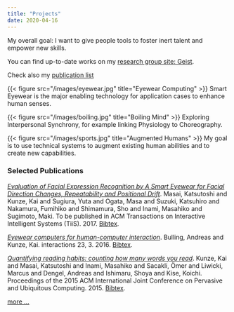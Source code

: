 ```yaml
---
title: "Projects"
date: 2020-04-16
---
```


My overall goal: I want to give people tools 
to foster inert talent and empower new skills.

You can find up-to-date works on my [research group site: Geist](http://geist.pro/).

Check also my [publication list](/publications/)

{{< figure src="/images/eyewear.jpg" title="Eyewear Computing" >}}
Smart Eyewear is the major enabling technology for application cases to enhance human senses.

{{< figure src="/images/boiling.jpg" title="Boiling Mind" >}}
Exploring Interpersonal Synchrony, for example linking Physiology to Choreography.

{{< figure src="/images/sports.jpg" title="Augmented Humans" >}}
 My goal is to use technical systems to augment existing human abilities and to create new capabilities.


### Selected Publications





[_Evaluation of Facial Expression Recognition by A Smart Eyewear for Facial Direction Changes, Repeatability and Positional Drift_](/papers/pdf/masai2017evaluation.pdf). Masai, Katsutoshi and Kunze, Kai and Sugiura, Yuta and Ogata, Masa and Suzuki, Katsuhiro and Nakamura, Fumihiko and Shimamura, Sho and Inami, Masahiko and Sugimoto, Maki. To be published in ACM Transactions on Interactive Intelligent Systems (TiiS). 2017. [Bibtex](papers/bib/masai2017evaluation.bib).

[_Eyewear computers for human-computer interaction_](/papers/pdf/bulling2016eyewear.pdf). Bulling, Andreas and Kunze, Kai. interactions 23, 3. 2016. [Bibtex](papers/bib/bulling2016eyewear.bib).

[_Quantifying reading habits: counting how many words you read_](/papers/pdf/kunze2015quantifying.pdf). Kunze, Kai and Masai, Katsutoshi and Inami, Masahiko and Sacakli, Ömer and Liwicki, Marcus and Dengel, Andreas and Ishimaru, Shoya and Kise, Koichi. Proceedings of the 2015 ACM International Joint Conference on Pervasive and Ubiquitous Computing. 2015. [Bibtex](papers/bib/kunze2015quantifying.bib).

[more ... ](/publications/)


